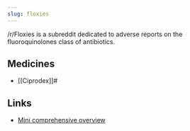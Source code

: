 ```yaml
---
slug: floxies
---
```

/r/Floxies is a subreddit dedicated to adverse reports on the fluoroquinolones class of antibiotics.

## Medicines

- [[Ciprodex]]#

## Links

- [Mini comprehensive overview](https://old.reddit.com/r/floxies/comments/1e2xkai/the_unstuck_mini_sticky_a_comprehensive_overview/)
